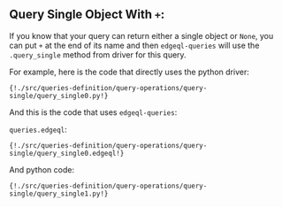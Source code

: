 ## Query Single Object With `+`:


If you know that your query can return either a single object or `None`, you can put `+` at the end of
its name and then `edgeql-queries` will use the `.query_single` method from driver for this query.

For example, here is the code that directly uses the python driver:
```python3
{!./src/queries-definition/query-operations/query-single/query_single0.py!}
```

And this is the code that uses `edgeql-queries`:

`queries.edgeql`:
```edgeql
{!./src/queries-definition/query-operations/query-single/query_single0.edgeql!}
```

And python code:
```python3
{!./src/queries-definition/query-operations/query-single/query_single1.py!}
```
